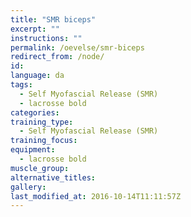 ```yaml
---
title: "SMR biceps"
excerpt: ""
instructions: ""
permalink: /oevelse/smr-biceps
redirect_from: /node/
id: 
language: da
tags:
  - Self Myofascial Release (SMR)
  - lacrosse bold
categories:
training_type: 
  - Self Myofascial Release (SMR)
training_focus: 
equipment:
  - lacrosse bold
muscle_group:
alternative_titles:
gallery:
last_modified_at: 2016-10-14T11:11:57Z
---
```



